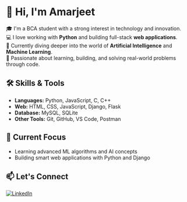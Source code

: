 # 👋 Hi, I'm Amarjeet

🎓 I'm a BCA student with a strong interest in technology and innovation.  
💻 I love working with **Python** and building full-stack **web applications**.  
🧠 Currently diving deeper into the world of **Artificial Intelligence** and **Machine Learning**.  
🚀 Passionate about learning, building, and solving real-world problems through code.

## 🛠️ Skills & Tools
- **Languages:** Python, JavaScript, C, C++
- **Web:** HTML, CSS, JavaScript, Django, Flask
- **Database:** MySQL, SQLite
- **Other Tools:** Git, GitHub, VS Code, Postman

## 🔭 Current Focus
- Learning advanced ML algorithms and AI concepts
- Building smart web applications with Python and Django

## 📫 Let's Connect
[![LinkedIn](https://img.shields.io/badge/LinkedIn-blue?logo=linkedin&logoColor=white)](https://www.linkedin.com/in/am4rjeet/)
